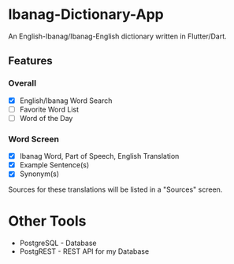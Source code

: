 # Ibanag-Dictionary-App
An English-Ibanag/Ibanag-English dictionary written in Flutter/Dart.

## Features
### Overall
- [x] English/Ibanag Word Search
- [ ] Favorite Word List
- [ ] Word of the Day
### Word Screen
- [x] Ibanag Word, Part of Speech, English Translation
- [x] Example Sentence(s)
- [x] Synonym(s)

Sources for these translations will be listed in a "Sources" screen.

# Other Tools
- PostgreSQL - Database
- PostgREST - REST API for my Database